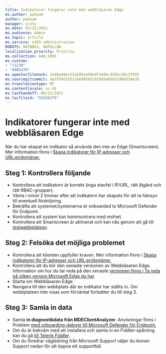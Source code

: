 ```yaml
---
title: Indikatorer fungerar inte med webbläsaren Edge
ms.author: pebaum
author: pebaum
manager: scotv
ms.date: 05/25/2021
ms.audience: Admin
ms.topic: article
ms.service: o365-administration
ROBOTS: NOINDEX, NOFOLLOW
localization_priority: Priority
ms.collection: Adm_O365
ms.custom:
- "11230"
- "9005470"
ms.openlocfilehash: 2a48a49ec52a585e450edf448bc9203cd9c3f935
ms.sourcegitcommit: ab75f66355116e995b3cb5505465b31989339e28
ms.translationtype: MT
ms.contentlocale: sv-SE
ms.lasthandoff: 08/13/2021
ms.locfileid: "58326279"
---
```

# <a name="indicators-dont-work-using-edge-browser"></a>Indikatorer fungerar inte med webbläsaren Edge

När du har skapat en indikator så används den inte av Edge (Smartscreen). Mer information finns i [Skapa indikatorer för IP-adresser och URL:er/domäner.](https://docs.microsoft.com/microsoft-365/security/defender-endpoint/indicator-ip-domain)

## <a name="step-1-ensure-the-following"></a>Steg 1: Kontrollera följande

- Kontrollera att indikatorn är korrekt (inga stavfel i IP/URL, rätt åtgärd och rätt RBAC-grupper).
- Vänta i minst 2 timmar efter att indikatorn har skapats för att ta hänsyn till eventuell fördröjning.
- Bekräfta att systemet/systemerna är onboarded to Microsoft Defender för Endpoint.
- Kontrollera att system kan kommunicera med molnet.
- Kontrollera att Smartscreen är aktiverat och kan nås genom att gå till [testwebbplatsen](https://demo.smartscreen.msft.net).

## <a name="step-2-troubleshoot-the-potential-issue"></a>Steg 2: Felsöka det möjliga problemet

- Kontrollera att klienten uppfyller kraven. Mer information finns i [Skapa indikatorer för IP-adresser och URL:er/domäner.](https://docs.microsoft.com/microsoft-365/security/defender-endpoint/indicator-ip-domain)
- Kontrollera att du kör den senaste versionen av Webbläsaren Edge. Information om hur du tar reda på den senaste [versionen finns i Ta reda på vilken version Microsoft Edge du har](https://support.microsoft.com/microsoft-edge/find-out-which-version-of-microsoft-edge-you-have-c726bee8-c42e-e472-e954-4cf5123497eb).
- Starta om Webbläsaren Edge.
- Navigera till den webbplats där en indikator har ställts in. Om webbplatsen inte visas som förväntat fortsätter du till steg 3. 

## <a name="step-3-collect-data"></a>Steg 3: Samla in data

- Samla **in diagnostikdata från MDEClientAnalyzer.** Anvisningar finns i Problem [med onboarding-datorer till Microsoft Defender för Endpoint.](issues-with-onboarding-machines.md)
- Om du är bekväm med att installera och samla in en Fiddler-spårning kan du gå [till Telerik Fiddler](http://www.telerik.com/fiddler).
- Om du föredrar vägledning från Microsoft Support väljer du ikonen Support nedan för att öppna ett supportfall.
